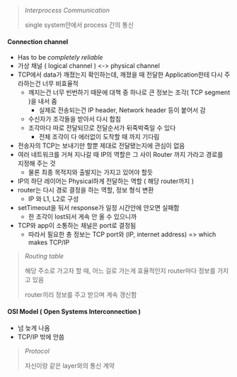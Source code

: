 > *Interprocess Communication*
>
> single system안에서 process 간의 통신
>

#### Connection channel

* Has to be *completely reliable*
* 가상 채널 ( logical channel ) <-> physical channel
* TCP에서 data가 깨졌는지 확인하는데, 깨졌을 때 전달한 Application한테 다시 주라하는건 너무 비효율적
    * 깨지는건 너무 빈번하기 때문에 대책 중 하나로 큰 정보는 조각( TCP segment )을 내서 줌
        * 실제로 전송되는건 IP header, Network header 등이 붙어서 감
    * 수신자가 조각들을 받아서 다시 합침
    * 조각마다 따로 전달되므로 전달순서가 뒤죽박죽일 수 있다
        * 전체 조각이 다 에러없이 도착할 때 까지 기다림
* 전송자의 TCP는 보내기만 할뿐 제대로 전달됐는지에 관심이 없음
* 여러 네트워크를 거쳐 지나갈 때 IP의 역할은 그 사이 Router 까지 가라고 경로를 지정해 주는 것
    * 물론 최종 목적지와 출발지는 가지고 있어야 할듯
* IP의 하단 레이어는 Physical하게 전달하는 역할 ( 해당 router까지 )
* router는 다시 경로 결정을 하는 역할, 정보 형식 변환
    * IP 와 L1, L2로 구성
* setTimeout을 둬서 response가 일정 시간안에 안오면 실패함
    * 한 조각이 lost되서 게속 안 올 수 있으니까
* TCP와 app이 소통하는 채널은 port로 결정됨
    * 따라서 필요한 총 정보는 TCP port와 (IP, internet address) => which makes TCP/IP
    
> *Routing table*
>
> 해당 주소로 가고자 할 때, 어느 길로 가는게 효율적인지 router마다 정보를 가지고 있음
>
> router끼리 정보를 주고 받으며 계속 갱신함
    
#### OSI Model ( Open Systems Interconnection )

* 넘 늦게 나옴
* TCP/IP 밖에 안씀

> *Protocol*
>
> 자신이랑 같은 layer와의 통신 계약
    

